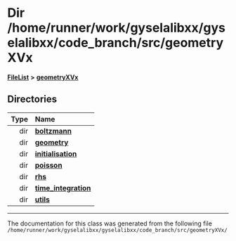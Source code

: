 

# Dir /home/runner/work/gyselalibxx/gyselalibxx/code\_branch/src/geometryXVx



[**FileList**](files.md) **>** [**geometryXVx**](dir_e51b496b46dd687775e46e0826614574.md)














## Directories

| Type | Name |
| ---: | :--- |
| dir | [**boltzmann**](dir_7559acab695a99e26dbd57f46ed1b0cd.md) <br> |
| dir | [**geometry**](dir_3d8ac113f1c21fd7bc019cd952574dfc.md) <br> |
| dir | [**initialisation**](dir_cdb336346544d0d5f695f9cdfe73a70e.md) <br> |
| dir | [**poisson**](dir_d78fdb6d05340e24a2e187de33ea09a4.md) <br> |
| dir | [**rhs**](dir_53474cb30a3389ee74cb3186cae99ac0.md) <br> |
| dir | [**time\_integration**](dir_61df5a05e7e6762880c4f92d6d795362.md) <br> |
| dir | [**utils**](dir_8b9ab5da15e50812e4d198d35fde42ae.md) <br> |

























































------------------------------
The documentation for this class was generated from the following file `/home/runner/work/gyselalibxx/gyselalibxx/code_branch/src/geometryXVx/`

